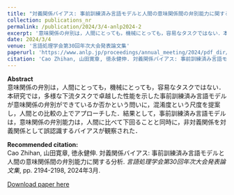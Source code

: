 ```yaml
---
title: "対義関係バイアス: 事前訓練済み言語モデルと人間の意味関係間の弁別能力に関する分析"
collection: publications_nr
permalink: /publication/2024/3/4-anlp2024-2
excerpt: '意味関係の弁別は，人間にとっても，機械にとっても，容易なタスクではない．本研究では，多様な下流タスクで卓越した性能を示した事前訓練済み言語モデルが意味関係の弁別ができているか否かという問いに，混淆度という尺度を提案し，人間との比較の上でアプローチした．結果として，事前訓練済み言語モデルは，意味関係の弁別能力は，人間に比べて下回ることと同時に，非対義関係を対義関係として誤認識するバイアスが観察された．'
date: 2024/3/4
venue: '言語処理学会第30回年次大会発表論文集'
paperurl: 'https://www.anlp.jp/proceedings/annual_meeting/2024/pdf_dir/D8-3.pdf'
citation: 'Cao Zhihan, 山田寛章, 徳永健伸. 対義関係バイアス: 事前訓練済み言語モデルと人間の意味関係間の弁別能力に関する分析. <i>言語処理学会第30回年次大会発表論文集</i>, pp. 2194-2198, 2024年3月.'
---
```

**Abstract**   
意味関係の弁別は，人間にとっても，機械にとっても，容易なタスクではない．本研究では，多様な下流タスクで卓越した性能を示した事前訓練済み言語モデルが意味関係の弁別ができているか否かという問いに，混淆度という尺度を提案し，人間との比較の上でアプローチした．結果として，事前訓練済み言語モデルは，意味関係の弁別能力は，人間に比べて下回ることと同時に，非対義関係を対義関係として誤認識するバイアスが観察された．

**Recommended citation:**   
Cao Zhihan, 山田寛章, 徳永健伸. 対義関係バイアス: 事前訓練済み言語モデルと人間の意味関係間の弁別能力に関する分析. <i>言語処理学会第30回年次大会発表論文集</i>, pp. 2194-2198, 2024年3月.

<a href='https://www.anlp.jp/proceedings/annual_meeting/2024/pdf_dir/D8-3.pdf'>Download paper here</a>
